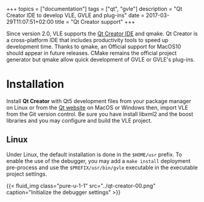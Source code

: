 +++
topics = ["documentation"]
tags = ["qt", "gvle"]
description = "Qt Creator IDE to develop VLE, GVLE and plug-ins"
date = 2017-03-29T11:07:51+02:00
title = "Qt Creator support"
+++

Since version 2.0, VLE supports the [Qt Creator IDE](https://www.qt.io/ide/) and
qmake. Qt Creator is a cross-platform IDE that includes productivity tools to
speed up development time. Thanks to qmake, an Official support for MacOS10
should appear in future releases. CMake remains the official project generator
but qmake allow quick development of GVLE or GVLE's plug-ins.

Installation
============

Install **Qt Creator** with Qt5 development files from your package manager on
Linux or from the [Qt website](https://www.qt.io/ide/) on MacOS or Windows then,
import VLE from the Git version control. Be sure you have install libxml2 and
the boost libraries and you may configure and build the VLE project.

Linux
-----

Under Linux, the default installation is done in the `$HOME/usr` prefix.
To enable the use of the debugger, you may add a `make install`
deployment pre-process and use the `$PREFIX/usr/bin/gvle` executable in
the executable project settings.

{{< fluid_img class="pure-u-1-1" src="../qt-creator-00.png" caption="Initialize the debugger settings" >}}

